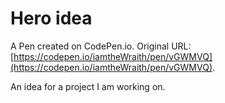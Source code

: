 # Hero idea

A Pen created on CodePen.io. Original URL: [https://codepen.io/iamtheWraith/pen/vGWMVQ](https://codepen.io/iamtheWraith/pen/vGWMVQ).

An idea for a project I am working on.